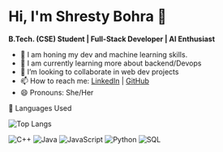 # Hi, I'm Shresty Bohra 👋

**B.Tech. (CSE) Student | Full-Stack Developer | AI Enthusiast**



- 🔭 I am honing my dev and machine learning skills.
- 🌱 I am currently learning more about backend/Devops
- 👯 I’m looking to collaborate in web dev projects
- 📫 How to reach me: [LinkedIn](http://www.linkedin.com/in/shresty-bohra/) | [GitHub](https://github.com/ShrestyB)
- 😄 Pronouns: She/Her


🚀 Languages Used

![Top Langs](https://github-readme-stats.vercel.app/api/top-langs/?username=ShrestyB&layout=compact&theme=radical)


![C++](https://img.shields.io/badge/-C++-000000?style=flat&logo=c%2B%2B)
![Java](https://img.shields.io/badge/-Java-000000?style=flat&logo=java)
![JavaScript](https://img.shields.io/badge/-JavaScript-000000?style=flat&logo=javascript)
![Python](https://img.shields.io/badge/-Python-000000?style=flat&logo=python)
![SQL](https://img.shields.io/badge/-SQL-000000?style=flat&logo=postgresql)



<!--
**ShrestyB/ShrestyB** is a ✨ _special_ ✨ repository because its `README.md` (this file) appears on your GitHub profile.

Here are some ideas to get you started:

- 🔭 I’m currently working on ...
- 🌱 I’m currently learning ...
- 👯 I’m looking to collaborate on ...
- 🤔 I’m looking for help with ...
- 💬 Ask me about ...
- 📫 How to reach me: ...
- 😄 Pronouns: ...
- ⚡ Fun fact: ...

## 🚀 Languages Used

![Top Langs](https://github-readme-stats.vercel.app/api/top-langs/?username=ShrestyB&layout=compact&theme=radical)

## 📊 GitHub Stats

![Shresty's GitHub Stats](https://github-readme-stats.vercel.app/api?username=ShrestyB&show_icons=true&theme=radical)


### Connect with me:
[![LinkedIn](https://img.shields.io/badge/LinkedIn-blue?style=for-the-badge&logo=linkedin)](http://www.linkedin.com/in/shresty-bohra/)
[![GitHub](https://img.shields.io/badge/GitHub-gray?style=for-the-badge&logo=github)](https://github.com/ShrestyB)

-->
